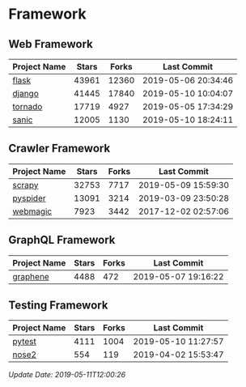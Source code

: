 # Framework

## Web Framework

| Project Name | Stars | Forks | Last Commit |
| ------------ | ----- | ----- | ----------- |
| [flask](https://github.com/pallets/flask) | 43961 | 12360 | 2019-05-06 20:34:46 |
| [django](https://github.com/django/django) | 41445 | 17840 | 2019-05-10 10:04:07 |
| [tornado](https://github.com/tornadoweb/tornado) | 17719 | 4927 | 2019-05-05 17:34:29 |
| [sanic](https://github.com/huge-success/sanic) | 12005 | 1130 | 2019-05-10 18:24:11 |

## Crawler Framework

| Project Name | Stars | Forks | Last Commit |
| ------------ | ----- | ----- | ----------- |
| [scrapy](https://github.com/scrapy/scrapy) | 32753 | 7717 | 2019-05-09 15:59:30 |
| [pyspider](https://github.com/binux/pyspider) | 13091 | 3214 | 2019-03-09 23:50:28 |
| [webmagic](https://github.com/code4craft/webmagic) | 7923 | 3442 | 2017-12-02 02:57:06 |

## GraphQL Framework

| Project Name | Stars | Forks | Last Commit |
| ------------ | ----- | ----- | ----------- |
| [graphene](https://github.com/graphql-python/graphene) | 4488 | 472 | 2019-05-07 19:16:22 |

## Testing Framework

| Project Name | Stars | Forks | Last Commit |
| ------------ | ----- | ----- | ----------- |
| [pytest](https://github.com/pytest-dev/pytest) | 4111 | 1004 | 2019-05-10 11:27:57 |
| [nose2](https://github.com/nose-devs/nose2) | 554 | 119 | 2019-04-02 15:53:47 |

*Update Date: 2019-05-11T12:00:26*